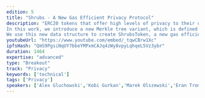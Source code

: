 ```yaml
---
edition: 5
title: "Shrubs - A New Gas Efficient Privacy Protocol"
description: "ERC20 tokens that offer high levels of privacy to their users have been a longtime goal in the Ethereum ecosystem. To implement a privacy protocol that offers very strong privacy guarantees such as those of Zcash, it's necessary to maintain a large Merkle tree of commitments. Unfortunately, doing so in a smart contract can be expensive. For example, to support the same number of total transactions as Zerocash (2^64), one would require a tree depth of 64, and thus 64 storage updates per transaction, which is prohibitively expensive gas-wise. 
In this work, we introduce a new Merkle tree variant, which is defined not by the root, but by the path to the rightmost non-empty leaf node (or frontier), in a tree filled from left to right. This allows commitments to be inserted with O(1) amortized updates, at the expense of a slightly more complicated zk-SNARK proof, used to prove that the commitment is in the tree. 
We use this new data structure to create ShrubsToken, a new gas efficient privacy token, with Zcash-like privacy. Based on our experiments, we estimate that Shrubs will use around 500,000 gas per transaction, after the next Ethereum hard fork."
youtubeUrl: "https://www.youtube.com/embed/_tqwCBrw1Xc"
ipfsHash: "QmS9PgsiNqUY7bbeYMPxmCAJq4zWy8vpyLqhqeL5Vz3ybr"
duration: 1464
expertise: "advanced"
type: "Breakout"
track: "Privacy"
keywords: ['technical']
tags: ['Privacy']
speakers: ['Alex Gluchowski','Kobi Gurkan','Marek Olszewski','Eran Tromer','Alexander Vlasov']
---
```

